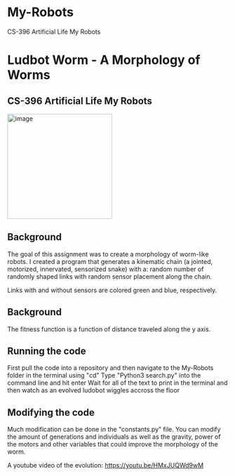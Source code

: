 # My-Robots
CS-396 Artificial Life My Robots
# Ludbot Worm - A Morphology of Worms
## CS-396 Artificial Life My Robots
<img width="239" alt="image" src="https://user-images.githubusercontent.com/58791683/218891011-369a2779-cfdc-45ef-9457-337eb144eed6.png">

## Background
The goal of this assignment was to create a morphology of worm-like robots. I created a program that generates a kinematic chain (a jointed, motorized, innervated, sensorized snake) with a: random number of randomly shaped links with random sensor placement along the chain.

Links with and without sensors are colored green and blue, respectively.

## Background
The fitness function is a function of distance traveled along the y axis.

## Running the code
First pull the code into a repository and then navigate to the My-Robots folder in the terminal using "cd"
Type "Python3 search.py" into the command line and hit enter
Wait for all of the text to print in the terminal and then watch as an evolved ludobot wiggles accross the floor

## Modifying the code
Much modification can be done in the "constants.py" file. You can modify the amount of generations and individuals as well as the gravity, power of the motors and other variables that could improve the morphology of the worm. 

A youtube video of the evolution: https://youtu.be/HMxJUQWd9wM
